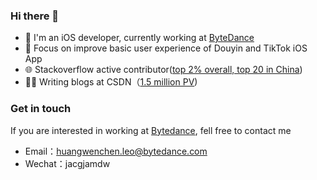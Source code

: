 ### Hi there 👋

- 💼 I'm an iOS developer, currently working at [ByteDance](https://www.bytedance.com/)
- 🌱 Focus on improve basic user experience of Douyin and TikTok iOS App
- 🌐 Stackoverflow active contributor([top 2% overall, top 20 in China](https://stackoverflow.com/users/3940672/leo))
- ✍🏻 Writing blogs at CSDN（[1.5 million PV](https://blog.csdn.net/hello_hwc))

### Get in touch

If you are interested in working at [Bytedance](https://job.bytedance.com/society/), fell free to contact me

- Email：huangwenchen.leo@bytedance.com
- Wechat：jacgjamdw
